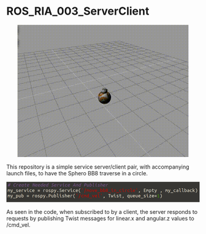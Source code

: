 # ROS_RIA_003_ServerClient

<p align="center">
  <img src="/images/bb8_circle.gif" alt="BB8 Circle GIF">
</p>


This repository is a simple service server/client pair, with accompanying launch files, to have the Sphero BB8 traverse in a circle.

<p align="center">
  <img src="/images/service_publisher.png" alt="Service/Publisher Code Excerpt">
</p>

As seen in the code, when subscribed to by a client, the server responds to requests by publishing Twist messages for linear.x and angular.z values to /cmd_vel.
